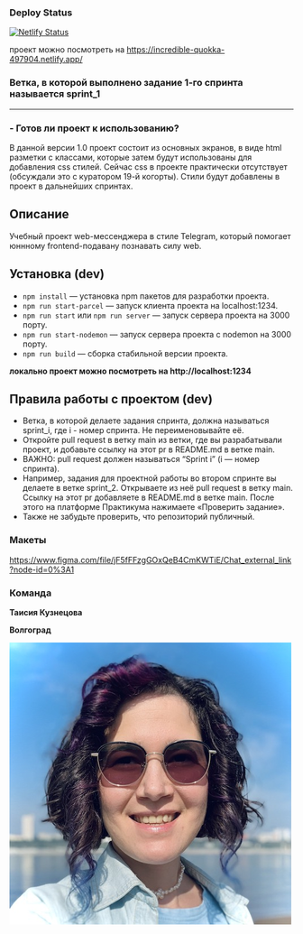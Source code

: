 ### Deploy Status

[![Netlify Status](https://api.netlify.com/api/v1/badges/ac8d08ad-9aa7-4380-a879-bb6bb4941e85/deploy-status)](https://app.netlify.com/sites/incredible-quokka-497904/deploys)

проект можно посмотреть на https://incredible-quokka-497904.netlify.app/


### Ветка, в которой выполнено задание 1-го спринта называется sprint_1

---

### - Готов ли проект к использованию?
В данной версии 1.0 проект состоит из основных экранов, в виде html разметки с классами, которые затем будут использованы для добавления css стилей. Сейчас css в проекте практически отсутствует (обсуждали это с куратором 19-й когорты).
Стили будут добавлены в проект в дальнейших спринтах.


## Описание
Учебный проект web-мессенджера в стиле Telegram, который помогает юннному frontend-подавану познавать силу web.


## Установка (dev)
- `npm install` — установка npm пакетов для разработки проекта.
- `npm run start-parcel` — запуск клиента проекта на localhost:1234.
- `npm run start` или `npm run server` — запуск сервера проекта на 3000 порту.
- `npm run start-nodemon` — запуск сервера проекта с nodemon на 3000 порту.
- `npm run build` — сборка стабильной версии проекта.

**локально проект можно посмотреть на http://localhost:1234**

## **Правила работы с проектом (dev)**

- Ветка, в которой делаете задания спринта, должна называться sprint_i, где i - номер спринта. Не переименовывайте её.
- Откройте pull request в ветку main из ветки, где вы разрабатывали проект, и добавьте ссылку на этот pr в README.md в ветке main.
- ВАЖНО: pull request должен называться “Sprint i” (i — номер спринта).
- Например, задания для проектной работы во втором спринте вы делаете в ветке sprint_2. Открываете из неё pull request в ветку main. Ссылку на этот pr добавляете в README.md в ветке main. После этого на платформе Практикума нажимаете «Проверить задание».
- Также не забудьте проверить, что репозиторий публичный.

### **Макеты**
https://www.figma.com/file/jF5fFFzgGOxQeB4CmKWTiE/Chat_external_link?node-id=0%3A1

### **Команда**

**Таисия Кузнецова**

**Волгоград**

![Таисия Кузнецова](https://github.com/TaisKuz/middle.messenger.praktikum.yandex/blob/sprint_1/static/assets/taisiia_kuznetsova.jpg)
